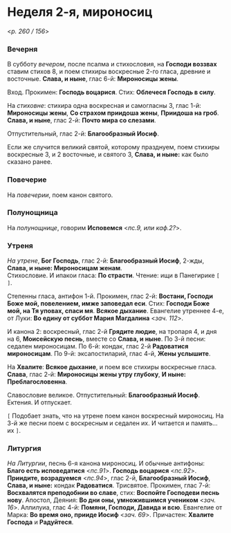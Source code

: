 
# Неделя 2-я, мироносиц

<*p. 260 / 156*>

### Вечерня

В субботу *вечером*, после псалма и стихословия, на **Господи воззвах** ставим стихов 8, и поем стихиры 
воскресные 2-го гласа, древние и восточные. **Слава, и ныне**, глас 6-й: **Мироносицы жены**.  

Вход. Прокимен: **Господь воцарися**. Стих: **Облечеся Господь в силу**.

На *стиховне*: стихира одна воскресная и самогласны 3, глас 1-й: **Мироносицы жены**, **Со страхом приидоша жены**, 
**Приидоша на гроб**. **Слава, и ныне**, глас 2-й: **Почто мира со слезами**.  

Отпустительный, глас 2-й: **Благообразный Иосиф**. 

Если же случится великий святой, которому празднуем, поем стихиры воскресные 3, и 2 восточные, и святого 3, 
**Слава, и ныне:** как было сказано ранее. 

### Повечерие

На *повечерии*, поем канон святого. 

### Полунощница

На *полунощнице*, говорим **Исповемся** <*пс.9, или каф.2?*>. 

### Утреня

*На утрене*, **Бог Господь**, глас 2-й: **Благообразный Иосиф**, 2-жды, **Слава, и ныне: Мироносицам женам**.  
Стихословие. И ипакои гласа: **По страсти**. Чтение: ищи в Панегирике `[     ]`. 

Степенны гласа, антифон 1-й. Прокимен, глас 2-й: **Востани, Господи Боже мой, повелением, имже заповедал еси**. 
Стих: **Господи Боже мой, на Тя уповах, спаси мя**. **Всякое дыхание**. Евангелие утреннее 4-е, от Луки: 
**Во едину от суббот Мария Магдалина** <*зач. 112*>.  

И канона 2: воскресный, глас 2-й **Грядите людие**, на тропаря 4, и дня на 6, **Моисейскую песнь**, вместе со 
**Слава, и ныне**. 
По 3-й песни: седален мироносицам. 
По 6-й: кондак, глас 2-й **Радоватися мироносицам**. 
По 9-й: эксапостиларий, глас 4-й, **Жены услышите**. 

На **Хвалите**: **Всякое дыхание**, и поем все стихиры воскресные гласа. **Слава**, глас 2-й: 
 **Мироносицы жены утру глубоку**, **И ныне: Преблагословенна**. 

Славословие великое. Отпустительный: **Благообразный Иосиф**. Ектения. И отпускает. 

`[` Подобает знать, что на утрене поем канон воскресный мироносиц. На 3-й же песни поем с воскресным и седален их. 
 И читается и память... их `]`.
 
### Литургия

*На Литургии*, песнь 6-я канона мироносиц. И обычные антифоны:  
**Благо есть исповедатися** <*пс.91*>. **Господь воцарися** <*пс.92*>. **Приидите, возрадуемся** <*пс.94*>, 
глас 2-й, **Благообразный Иосиф**, **Слава, и ныне:** кондак **Радоватися**. 
Трисвятое. Прокимен, глас 7-й: **Восхвалятся преподобнии во славе**, стих: **Воспойте Господеви песнь нову**. 
Апостол, Деяния: **Во дни оны, умножившимся учеником** <*зач. 16*>.
Аллилуиа, глас 4-й: **Помяни, Господи, Давида и всю**. 
Евангелие от Марка: **Во время оно, прииде Иосиф** <*зач. 69*>. 
Причастен: **Хвалите Господа** и **Радуйтеся**. 
